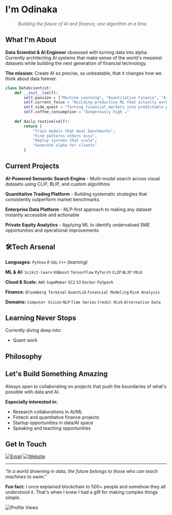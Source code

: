 # I'm Odinaka

> *Building the future of AI and finance, one algorithm at a time.*

## What I'm About

**Data Scientist & AI Engineer** obsessed with turning data into alpha. Currently architecting AI systems that make sense of the world's messiest datasets while building the next generation of financial technology.

**The mission:** Create AI so precise, so unbeatable, that it changes how we think about data forever.

```python
class DataScientist:
    def __init__(self):
        self.passion = ["Machine Learning", "Quantitative Finance", "AI Systems"]
        self.current_focus = "Building production ML that actually works"
        self.side_quest = "Turning financial markets into predictable patterns"
        self.coffee_consumption = "Dangerously high ☕"
    
    def daily_routine(self):
        return [
            "Train models that beat benchmarks",
            "Find patterns others miss", 
            "Deploy systems that scale",
            "Generate alpha for clients"
        ]
```

## Current Projects

**AI-Powered Semantic Search Engine** - Multi-modal search across visual datasets using CLIP, BLIP, and custom algorithms

**Quantitative Trading Platform** - Building systematic strategies that consistently outperform market benchmarks

**Enterprise Data Platform** - NLP-first approach to making any dataset instantly accessible and actionable

**Private Equity Analytics** - Applying ML to identify undervalued SME opportunities and operational improvements

## 🛠Tech Arsenal

**Languages:** `Python` `R` `SQL` `C++` *(learning)*

**ML & AI:** `Scikit-learn` `XGBoost` `TensorFlow` `PyTorch` `CLIP` `BLIP` `YOLO`

**Cloud & Scale:** `AWS` `SageMaker` `EC2` `S3` `Docker` `PySpark`

**Finance:** `Bloomberg Terminal` `QuantLib` `Financial Modeling` `Risk Analysis`

**Domains:** `Computer Vision` `NLP` `Time Series` `Credit Risk` `Alternative Data`


## Learning Never Stops

Currently diving deep into:
- Quant work 

## Philosophy


## Let's Build Something Amazing

Always open to collaborating on projects that push the boundaries of what's possible with data and AI.

**Especially interested in:**
- Research collaborations in AI/ML
- Fintech and quantitative finance projects  
- Startup opportunities in data/AI space
- Speaking and teaching opportunities

## Get In Touch

[![Email](https://img.shields.io/badge/Email-D14836?style=for-the-badge&logo=gmail&logoColor=white)](mailto:prince4albert@gmail.com)
[![Website](https://img.shields.io/badge/Website-000000?style=for-the-badge&logo=About.me&logoColor=white)](https://tinyurl.com/odinaka-portfolio)

---

*"In a world drowning in data, the future belongs to those who can teach machines to swim."*

**Fun fact:** I once explained blockchain to 500+ people and somehow they all understood it. That's when I knew I had a gift for making complex things simple.

![Profile Views](https://komarev.com/ghpvc/?username=yourusername&color=brightgreen&style=flat-square)
